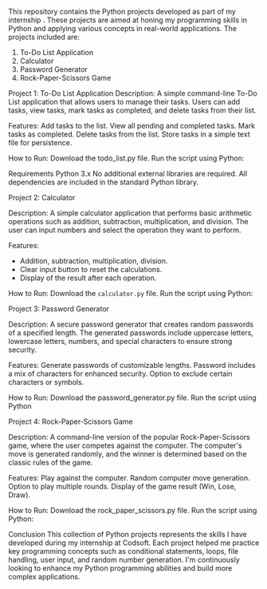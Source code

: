 This repository contains the Python projects developed as part of my internship .
These projects are aimed at honing my programming skills in Python and applying various concepts in real-world applications.
The projects included are:
1. To-Do List Application
2. Calculator  
3. Password Generator
4. Rock-Paper-Scissors Game
   
Project 1: To-Do List Application
Description:
A simple command-line To-Do List application that allows users to manage their tasks.
Users can add tasks, view tasks, mark tasks as completed, and delete tasks from their list.

Features:
Add tasks to the list.
View all pending and completed tasks.
Mark tasks as completed.
Delete tasks from the list.
Store tasks in a simple text file for persistence.

How to Run:
Download the todo_list.py file.
Run the script using Python:

Requirements
Python 3.x
No additional external libraries are required. All dependencies are included in the standard Python library.


Project 2: Calculator

Description:
A simple calculator application that performs basic arithmetic operations such as addition, subtraction,
multiplication, and division. The user can input numbers and select the operation they want to perform.

Features:
- Addition, subtraction, multiplication, division.
- Clear input button to reset the calculations.
- Display of the result after each operation.

How to Run:
Download the `calculator.py` file.
Run the script using Python:
 
Project 3: Password Generator
 
Description:
A secure password generator that creates random passwords of a specified length. 
The generated passwords include uppercase letters, lowercase letters, numbers,
and special characters to ensure strong security.

Features:
Generate passwords of customizable lengths.
Password includes a mix of characters for enhanced security.
Option to exclude certain characters or symbols.

How to Run:
Download the password_generator.py file.
Run the script using Python

Project 4: Rock-Paper-Scissors Game

Description:
A command-line version of the popular Rock-Paper-Scissors game, where the user competes against the computer.
The computer's move is generated randomly, and the winner is determined based on the classic rules of the game.

Features:
Play against the computer.
Random computer move generation.
Option to play multiple rounds.
Display of the game result (Win, Lose, Draw).

How to Run:
Download the rock_paper_scissors.py file.
Run the script using Python:

Conclusion
This collection of Python projects represents the skills I have developed during my internship at Codsoft. 
Each project helped me practice key programming concepts such as conditional statements, loops, file handling,
user input, and random number generation. I'm continuously looking to enhance my Python programming abilities 
and build more complex applications.

